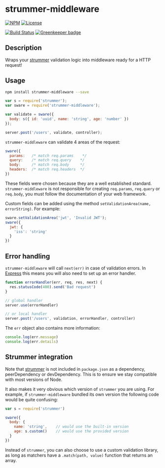 # strummer-middleware

[![NPM](http://img.shields.io/npm/v/strummer-middleware.svg?style=flat-square)](https://npmjs.org/package/strummer-middleware)
[![License](http://img.shields.io/npm/l/strummer-middleware.svg?style=flat-square)](https://github.com/TabDigital/node-strummer-middleware)

[![Build Status](https://travis-ci.com/TabDigital/node-strummer-middleware.svg?token=RfpP7WAYQqnR4gnFRm4r&branch=master)](https://travis-ci.com/TabDigital/node-strummer-middleware) [![Greenkeeper badge](https://badges.greenkeeper.io/Tabcorp/strummer-middleware.svg)](https://greenkeeper.io/)

## Description

Wraps your [strummer](https://github.com/TabDigital/strummer) validation logic into middleware ready for a HTTP request!

## Usage

```bash
npm install strummer-middleware --save
```

```js
var s = require('strummer');
var sware = require('strummer-middleware');

var validate = sware({
  body: s({ id: 'uuid', name: 'string', age: 'number' })
});

server.post('/users', validate, controller);
```

`strummer-middleware` can validate 4 areas of the request:

```js
sware({
  params:   /* match req.params    */
  query:    /* match req.query    */
  body:     /* match req.body     */
  headers:  /* match req.headers  */
})
```

These fields were chosen because they are a well established standard. `strummer-middleware` is not responsible for creating `req.params`, `req.query` or `req.body`, you must follow the documentation of your web framework.

Custom fields can be added using the method `setValidationArea(name, errorString)`. For example:

```js
sware.setValidationArea('jwt', 'Invalid JWT');
sware({
  jwt: {
    'iss': 'string'
  }
})
```

## Error handling

`strummer-middleware` will call `next(err)` in case of validation errors.
In [Express](http://expressjs.com/) this means you will also need to set up an error handler.

```js
function errorHandler(err, req, res, next) {
  res.statusCode(400).send('Bad request')
}

// global handler
server.use(errorHandler)

// or local handler
server.post('/users', validation, errorHandler, controller)
```

The `err` object also contains more information:

```js
console.log(err.message)
console.log(err.details)
```

## Strummer integration

Note that [strummer](https://github.com/TabDigital/strummer) is not included in `package.json` as a dependency, peerDependency or devDependency. This is to ensure we stay compatible with most versions of Node.

It also makes it very obvious which version of `strummer` you are using. For example, if `strummer-middleware` bundled its own version the following code would be quite confusing:

```js
var s = require('strummer')

sware({
  body: {
    name: 'string',    // would use the built-in version
    age: s.custom()    // would use the provided version
  }
})
```

Instead of `strummer`, you can also choose to use a custom validation library,
as long as matchers have a `.match(path, value)` function that returns an array.
